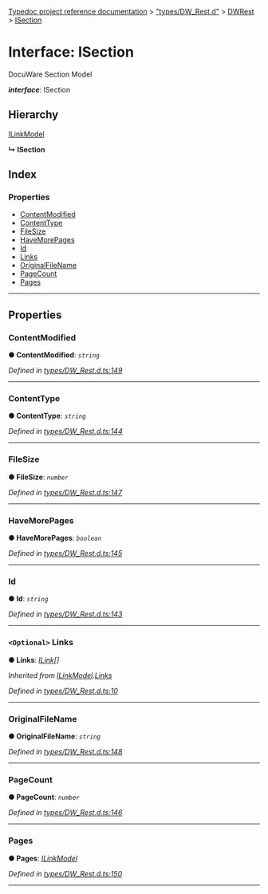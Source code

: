 [Typedoc project reference documentation](../README.md) > ["types/DW_Rest.d"](../modules/_types_dw_rest_d_.md) > [DWRest](../modules/_types_dw_rest_d_.dwrest.md) > [ISection](../interfaces/_types_dw_rest_d_.dwrest.isection.md)

# Interface: ISection

DocuWare Section Model

*__interface__*: ISection

## Hierarchy

 [ILinkModel](_types_dw_rest_d_.dwrest.ilinkmodel.md)

**↳ ISection**

## Index

### Properties

* [ContentModified](_types_dw_rest_d_.dwrest.isection.md#contentmodified)
* [ContentType](_types_dw_rest_d_.dwrest.isection.md#contenttype)
* [FileSize](_types_dw_rest_d_.dwrest.isection.md#filesize)
* [HaveMorePages](_types_dw_rest_d_.dwrest.isection.md#havemorepages)
* [Id](_types_dw_rest_d_.dwrest.isection.md#id)
* [Links](_types_dw_rest_d_.dwrest.isection.md#links)
* [OriginalFileName](_types_dw_rest_d_.dwrest.isection.md#originalfilename)
* [PageCount](_types_dw_rest_d_.dwrest.isection.md#pagecount)
* [Pages](_types_dw_rest_d_.dwrest.isection.md#pages)

---

## Properties

<a id="contentmodified"></a>

###  ContentModified

**● ContentModified**: *`string`*

*Defined in [types/DW_Rest.d.ts:149](https://github.com/DocuWare/REST-Sample-TS/blob/a4697e2/src/types/DW_Rest.d.ts#L149)*

___
<a id="contenttype"></a>

###  ContentType

**● ContentType**: *`string`*

*Defined in [types/DW_Rest.d.ts:144](https://github.com/DocuWare/REST-Sample-TS/blob/a4697e2/src/types/DW_Rest.d.ts#L144)*

___
<a id="filesize"></a>

###  FileSize

**● FileSize**: *`number`*

*Defined in [types/DW_Rest.d.ts:147](https://github.com/DocuWare/REST-Sample-TS/blob/a4697e2/src/types/DW_Rest.d.ts#L147)*

___
<a id="havemorepages"></a>

###  HaveMorePages

**● HaveMorePages**: *`boolean`*

*Defined in [types/DW_Rest.d.ts:145](https://github.com/DocuWare/REST-Sample-TS/blob/a4697e2/src/types/DW_Rest.d.ts#L145)*

___
<a id="id"></a>

###  Id

**● Id**: *`string`*

*Defined in [types/DW_Rest.d.ts:143](https://github.com/DocuWare/REST-Sample-TS/blob/a4697e2/src/types/DW_Rest.d.ts#L143)*

___
<a id="links"></a>

### `<Optional>` Links

**● Links**: *[ILink](_types_dw_rest_d_.dwrest.ilink.md)[]*

*Inherited from [ILinkModel](_types_dw_rest_d_.dwrest.ilinkmodel.md).[Links](_types_dw_rest_d_.dwrest.ilinkmodel.md#links)*

*Defined in [types/DW_Rest.d.ts:10](https://github.com/DocuWare/REST-Sample-TS/blob/a4697e2/src/types/DW_Rest.d.ts#L10)*

___
<a id="originalfilename"></a>

###  OriginalFileName

**● OriginalFileName**: *`string`*

*Defined in [types/DW_Rest.d.ts:148](https://github.com/DocuWare/REST-Sample-TS/blob/a4697e2/src/types/DW_Rest.d.ts#L148)*

___
<a id="pagecount"></a>

###  PageCount

**● PageCount**: *`number`*

*Defined in [types/DW_Rest.d.ts:146](https://github.com/DocuWare/REST-Sample-TS/blob/a4697e2/src/types/DW_Rest.d.ts#L146)*

___
<a id="pages"></a>

###  Pages

**● Pages**: *[ILinkModel](_types_dw_rest_d_.dwrest.ilinkmodel.md)*

*Defined in [types/DW_Rest.d.ts:150](https://github.com/DocuWare/REST-Sample-TS/blob/a4697e2/src/types/DW_Rest.d.ts#L150)*

___

